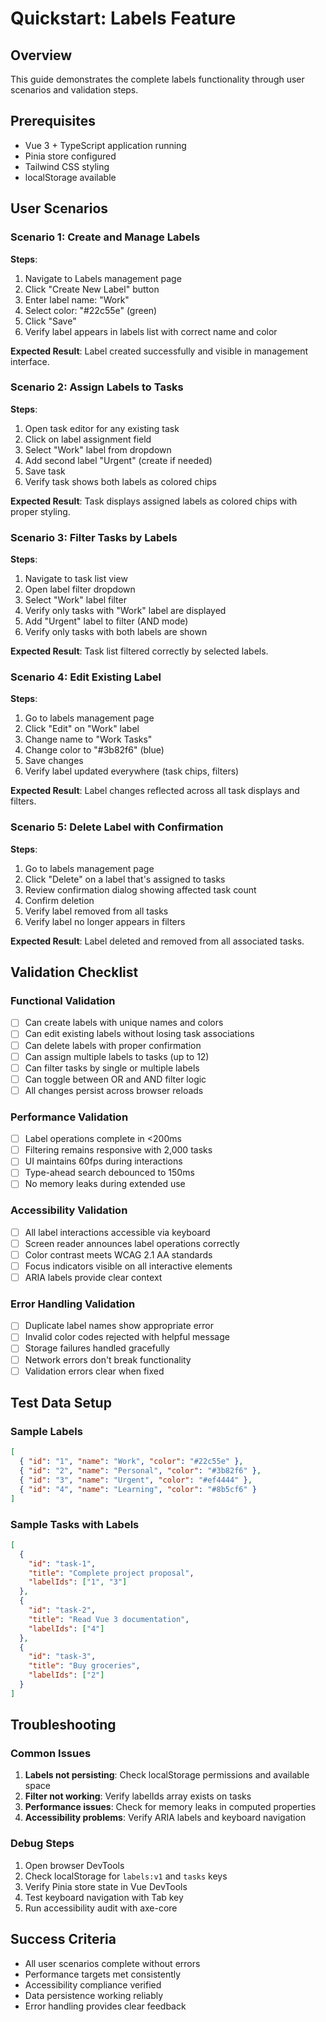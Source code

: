 # Quickstart: Labels Feature

## Overview

This guide demonstrates the complete labels functionality through user scenarios and validation steps.

## Prerequisites

- Vue 3 + TypeScript application running
- Pinia store configured
- Tailwind CSS styling
- localStorage available

## User Scenarios

### Scenario 1: Create and Manage Labels

**Steps**:

1. Navigate to Labels management page
2. Click "Create New Label" button
3. Enter label name: "Work"
4. Select color: "#22c55e" (green)
5. Click "Save"
6. Verify label appears in labels list with correct name and color

**Expected Result**: Label created successfully and visible in management interface.

### Scenario 2: Assign Labels to Tasks

**Steps**:

1. Open task editor for any existing task
2. Click on label assignment field
3. Select "Work" label from dropdown
4. Add second label "Urgent" (create if needed)
5. Save task
6. Verify task shows both labels as colored chips

**Expected Result**: Task displays assigned labels as colored chips with proper styling.

### Scenario 3: Filter Tasks by Labels

**Steps**:

1. Navigate to task list view
2. Open label filter dropdown
3. Select "Work" label filter
4. Verify only tasks with "Work" label are displayed
5. Add "Urgent" label to filter (AND mode)
6. Verify only tasks with both labels are shown

**Expected Result**: Task list filtered correctly by selected labels.

### Scenario 4: Edit Existing Label

**Steps**:

1. Go to labels management page
2. Click "Edit" on "Work" label
3. Change name to "Work Tasks"
4. Change color to "#3b82f6" (blue)
5. Save changes
6. Verify label updated everywhere (task chips, filters)

**Expected Result**: Label changes reflected across all task displays and filters.

### Scenario 5: Delete Label with Confirmation

**Steps**:

1. Go to labels management page
2. Click "Delete" on a label that's assigned to tasks
3. Review confirmation dialog showing affected task count
4. Confirm deletion
5. Verify label removed from all tasks
6. Verify label no longer appears in filters

**Expected Result**: Label deleted and removed from all associated tasks.

## Validation Checklist

### Functional Validation

- [ ] Can create labels with unique names and colors
- [ ] Can edit existing labels without losing task associations
- [ ] Can delete labels with proper confirmation
- [ ] Can assign multiple labels to tasks (up to 12)
- [ ] Can filter tasks by single or multiple labels
- [ ] Can toggle between OR and AND filter logic
- [ ] All changes persist across browser reloads

### Performance Validation

- [ ] Label operations complete in <200ms
- [ ] Filtering remains responsive with 2,000 tasks
- [ ] UI maintains 60fps during interactions
- [ ] Type-ahead search debounced to 150ms
- [ ] No memory leaks during extended use

### Accessibility Validation

- [ ] All label interactions accessible via keyboard
- [ ] Screen reader announces label operations correctly
- [ ] Color contrast meets WCAG 2.1 AA standards
- [ ] Focus indicators visible on all interactive elements
- [ ] ARIA labels provide clear context

### Error Handling Validation

- [ ] Duplicate label names show appropriate error
- [ ] Invalid color codes rejected with helpful message
- [ ] Storage failures handled gracefully
- [ ] Network errors don't break functionality
- [ ] Validation errors clear when fixed

## Test Data Setup

### Sample Labels

```json
[
  { "id": "1", "name": "Work", "color": "#22c55e" },
  { "id": "2", "name": "Personal", "color": "#3b82f6" },
  { "id": "3", "name": "Urgent", "color": "#ef4444" },
  { "id": "4", "name": "Learning", "color": "#8b5cf6" }
]
```

### Sample Tasks with Labels

```json
[
  {
    "id": "task-1",
    "title": "Complete project proposal",
    "labelIds": ["1", "3"]
  },
  {
    "id": "task-2",
    "title": "Read Vue 3 documentation",
    "labelIds": ["4"]
  },
  {
    "id": "task-3",
    "title": "Buy groceries",
    "labelIds": ["2"]
  }
]
```

## Troubleshooting

### Common Issues

1. **Labels not persisting**: Check localStorage permissions and available space
2. **Filter not working**: Verify labelIds array exists on tasks
3. **Performance issues**: Check for memory leaks in computed properties
4. **Accessibility problems**: Verify ARIA labels and keyboard navigation

### Debug Steps

1. Open browser DevTools
2. Check localStorage for `labels:v1` and `tasks` keys
3. Verify Pinia store state in Vue DevTools
4. Test keyboard navigation with Tab key
5. Run accessibility audit with axe-core

## Success Criteria

- All user scenarios complete without errors
- Performance targets met consistently
- Accessibility compliance verified
- Data persistence working reliably
- Error handling provides clear feedback
